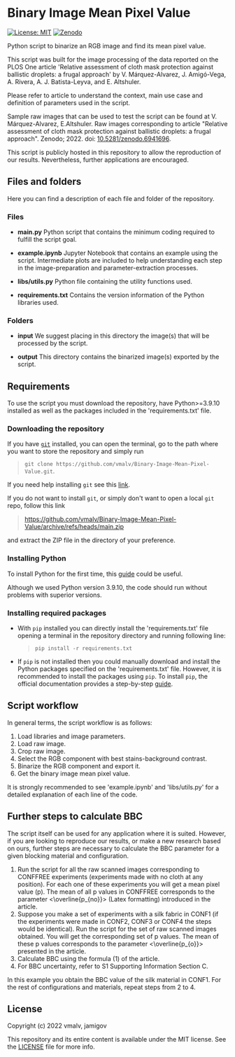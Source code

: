 # Binary Image Mean Pixel Value

[![License: MIT](https://img.shields.io/badge/License-MIT-brightgreen.svg)](https://opensource.org/licenses/MIT)
[![Zenodo](https://img.shields.io/badge/Raw%20images%20repo-10.5281%2Fzenodo.6941696-blue.svg)](https://doi.org/10.5281/zenodo.6941696)

Python script to binarize an RGB image and find its mean pixel value.

This script was built for the image processing of the data reported on the PLOS One article 'Relative assessment of cloth mask protection against ballistic droplets: a frugal approach' by V. Márquez-Alvarez, J. Amigó-Vega, A. Rivera, A. J. Batista-Leyva, and E. Altshuler.

Please refer to article to understand the context, main use case and definition of parameters used in the script.

Sample raw images that can be used to test the script can be found at V. Márquez-Alvarez, E.Altshuler. Raw images corresponding to article "Relative assessment of cloth mask protection against ballistic droplets: a frugal approach". Zenodo; 2022. doi: [10.5281/zenodo.6941696](https://doi.org/10.5281/zenodo.6941696).


This script is publicly hosted in this repository to allow the reproduction of our results. Nevertheless, further applications are encouraged. 


## Files and folders

Here you can find a description of each file and folder of the repository.

### Files

- **main.py**
Python script that contains the minimum coding required to fulfill the script goal.

- **example.ipynb**
Jupyter Notebook that contains an example using the script. Intermediate plots are included to help understanding each step in the image-preparation and parameter-extraction processes.

- **libs/utils.py**
Python file containing the utility functions used.

- **requirements.txt**
Contains the version information of the Python libraries used.

### Folders

- **input**
We suggest placing in this directory the image(s) that will be processed by the script.

- **output**
This directory contains the binarized image(s) exported by the script.


## Requirements

To use the script you must download the repository, have Python>=3.9.10 installed as well as the packages included in the 'requirements.txt' file.

### Downloading the repository

If you have [`git`](https://git-scm.com/ "Git official website") installed, you can open the terminal, go to the path where you want to store the repository and simply run 
> `git clone https://github.com/vmalv/Binary-Image-Mean-Pixel-Value.git`.

If you need help installing `git` see this [link](https://github.com/git-guides/install-git "https://github.com/git-guides/install-git").

If you do not want to install `git`, or simply don't want to open a local `git` repo, follow this link 
> https://github.com/vmalv/Binary-Image-Mean-Pixel-Value/archive/refs/heads/main.zip

and extract the ZIP file in the directory of your preference.

### Installing Python

To install Python for the first time, this [guide](https://realpython.com/installing-python/ "https://realpython.com/installing-python/") could be useful.

Although we used Python version 3.9.10, the code should run without problems with superior versions.

### Installing required packages

- With `pip` installed you can directly install the 'requirements.txt' file opening a terminal in the repository directory and running following line:
    > `pip install -r requirements.txt`

- If `pip` is not installed then you could manually download and install the Python packages specified on the 'requirements.txt' file.
However, it is recommended to install the packages using `pip`. To install `pip`, the official documentation provides a step-by-step [guide](https://pip.pypa.io/en/stable/installation/ "https://pip.pypa.io/en/stable/installation/").


## Script workflow

In general terms, the script workflow is as follows:

1. Load libraries and image parameters.
2. Load raw image.
3. Crop raw image.
4. Select the RGB component with best stains-background contrast.
5. Binarize the RGB component and export it.
6. Get the binary image mean pixel value.

It is strongly recommended to see 'example.ipynb' and 'libs/utils.py' for a detailed explanation of each line of the code.

## Further steps to calculate BBC

The script itself can be used for any application where it is suited. However, if you are looking to reproduce our results, or make a new research based on ours, further steps are necessary to calculate the BBC parameter for a given blocking material and configuration.

1. Run the script for all the raw scanned images corresponding to CONFFREE experiments (experiments made with no cloth at any position). For each one of these experiments you will get a mean pixel value (p). The mean of all p values in CONFFREE corresponds to the parameter <\overline{p_{no}}> (Latex formatting) introduced in the article. 
2. Suppose you make a set of experiments with a silk fabric in CONF1 (if the experiments were made in CONF2, CONF3 or CONF4 the steps would be identical). Run the script for the set of raw scanned images obtained. You will get the corresponding set of p values. The mean of these p values corresponds to the parameter <\overline{p_{o}}> presented in the article.
3. Calculate BBC using the formula (1) of the article.
4. For BBC uncertainty, refer to S1 Supporting Information Section C.

In this example you obtain the BBC value of the silk material in CONF1. For the rest of configurations and materials, repeat steps from 2 to 4.

## License

Copyright (c) 2022 vmalv, jamigov

This repository and its entire content is available under the MIT license. See the [LICENSE](/LICENSE) file for more info.
